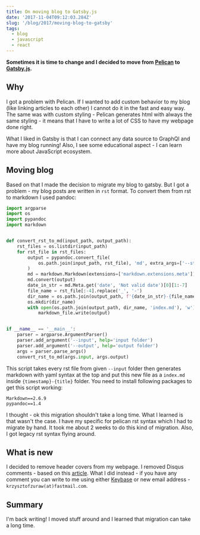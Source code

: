 ```yaml
---
title: On moving blog to Gatsby.js
date: '2017-11-04T09:12:03.284Z'
slug: '/blog/2017/moving-blog-to-gatsby'
tags:
  - blog
  - javascript
  - react
---
```


**Sometimes it is time to change and I decided to move from [Pelican](https://blog.getpelican.com/)
to [Gatsby.js](https://www.gatsbyjs.org/).**

## Why

I got a problem with Pelican. If I wanted to add custom behavior to my blog (like linking articles to
each other) I cannot do it in the fast and easy way. The same was with custom styling - Pelican generates
html with always the same styling - it means that I have to write a lot of CSS to have my webpage done
right.

What I liked in Gatsby is that I can connect any data source to GraphQl and have my blog running! Also,
I see some educational aspect - I can learn more about JavaScript ecosystem.

## Moving blog

Based on that I made the decision to migrate my blog to gatsby. But I got a problem - my blog posts are
written in `rst` format. To convert them from rst to markdown I used pandoc:

```python
import argparse
import os
import pypandoc
import markdown


def convert_rst_to_md(input_path, output_path):
    rst_files = os.listdir(input_path)
    for rst_file in rst_files:
        output = pypandoc.convert_file(
            os.path.join(input_path, rst_file), 'md', extra_args=['--standalone']
        )
        md = markdown.Markdown(extensions=['markdown.extensions.meta'])
        md.convert(output)
        date_in_str = md.Meta.get('date', 'Not valid date')[0][1:-7]
        file_name = rst_file[:-4].replace('_', '-')
        dir_name = os.path.join(output_path, f'{date_in_str}-{file_name}')
        os.mkdir(dir_name)
        with open(os.path.join(output_path, dir_name, 'index.md'), 'w') as markdown_file:
            markdown_file.write(output)


if __name__ == '__main__':
    parser = argparse.ArgumentParser()
    parser.add_argument('--input', help='input folder')
    parser.add_argument('--output', help='output folder')
    args = parser.parse_args()
    convert_rst_to_md(args.input, args.output)
```

This script takes every rst file from given `--input` folder then generates markdown with yaml syntax at the
top and put this new file as a `index.md` inside `{timestamp}-{title}` folder. You need to install following
packages to get this script working:

```text
Markdown==2.6.9
pypandoc==1.4
```

I thought - ok this migration shouldn't take a long time. What I learned is that wasn't the case. I have my
specific for pelican rst syntax which I had to migrate by hand. It took me about 2 weeks to do this
kind of migration. Also, I got legacy rst syntax flying around.

## What is new

I decided to remove header covers from my webpage. I removed Disqus comments - based on this
[article](http://chrislema.com/killed-disqus-commenting/). What I did instead - if you have any comment
you can write to me using either [Keybase](https://keybase.io/encrypt#krzysztofzuraw) or new email address - `krzysztofzuraw(at)fastmail.com`.

## Summary

I'm back writing! I moved stuff around and I learned that migration can take a long time.
